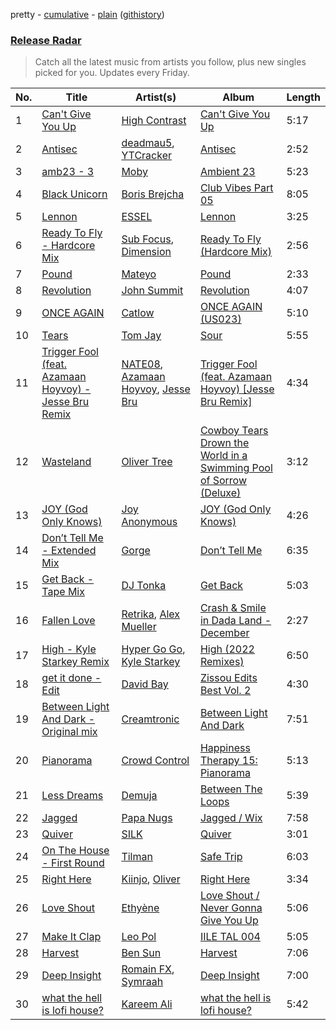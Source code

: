 pretty - [cumulative](/playlists/cumulative/Release%20Radar.md) - [plain](/playlists/plain/37i9dQZEVXbsudmxBFKW7G) ([githistory](https://github.githistory.xyz/vitokorn/spotify-playlist-archive/blob/master/playlists/plain/37i9dQZEVXbsudmxBFKW7G))

### [Release Radar](https://open.spotify.com/playlist/37i9dQZEVXbsudmxBFKW7G)

> Catch all the latest music from artists you follow, plus new singles picked for you. Updates every Friday.

| No. | Title | Artist(s) | Album | Length |
|---|---|---|---|---|
| 1 | [Can't Give You Up](https://open.spotify.com/track/6o5qFSBREXQPvSTJY353I2) | [High Contrast](https://open.spotify.com/artist/0bxHci3JIhhKA53n8rH3tT) | [Can't Give You Up](https://open.spotify.com/album/0fZGtVLj6azebynm7MuYeB) | 5:17 |
| 2 | [Antisec](https://open.spotify.com/track/5wBR7E6BADAHWj5vBHdnDd) | [deadmau5](https://open.spotify.com/artist/2CIMQHirSU0MQqyYHq0eOx), [YTCracker](https://open.spotify.com/artist/1x82Mu3wakMkldMW5kEiP4) | [Antisec](https://open.spotify.com/album/2k182ZsRtnPjhJ432Z2y3h) | 2:52 |
| 3 | [amb23 - 3](https://open.spotify.com/track/6Ijhu0qHD0uSUsnQA1MJ9v) | [Moby](https://open.spotify.com/artist/3OsRAKCvk37zwYcnzRf5XF) | [Ambient 23](https://open.spotify.com/album/5iXHMwhLzhDSs7e0WK4svQ) | 5:23 |
| 4 | [Black Unicorn](https://open.spotify.com/track/1WSF0LJGwJkYejuMtyJVuA) | [Boris Brejcha](https://open.spotify.com/artist/6caPJFLv1wesmM7gwK1ACy) | [Club Vibes Part 05](https://open.spotify.com/album/5ad6LcmH6riZRxu4VzI7Vf) | 8:05 |
| 5 | [Lennon](https://open.spotify.com/track/6KCmJ8VI6VYNRNubSqi0Ck) | [ESSEL](https://open.spotify.com/artist/2ucdZN7GyBGxIKHIzksnXc) | [Lennon](https://open.spotify.com/album/4Whx04xrZZSzMWhKduRWFI) | 3:25 |
| 6 | [Ready To Fly - Hardcore Mix](https://open.spotify.com/track/6qjgalreP33xyLiGuqKNdQ) | [Sub Focus](https://open.spotify.com/artist/0QaSiI5TLA4N7mcsdxShDO), [Dimension](https://open.spotify.com/artist/1QMgre3BHX161ZHtWMUu6S) | [Ready To Fly (Hardcore Mix)](https://open.spotify.com/album/2xkbIq44wwXLSK727SDCM9) | 2:56 |
| 7 | [Pound](https://open.spotify.com/track/77g7kCmGqiCzOePWYX3SmO) | [Mateyo](https://open.spotify.com/artist/0B0O3zN1qA3VmxGoF7sHiE) | [Pound](https://open.spotify.com/album/29AhEOuMHj5qPdUFRWsI3K) | 2:33 |
| 8 | [Revolution](https://open.spotify.com/track/1vlnbR9iKNLCAlEDNSBrxj) | [John Summit](https://open.spotify.com/artist/7kNqXtgeIwFtelmRjWv205) | [Revolution](https://open.spotify.com/album/6A1uNJqYuAhldH89hy70od) | 4:07 |
| 9 | [ONCE AGAIN](https://open.spotify.com/track/7mwDyHlB7NIpldBNUKemNC) | [Catlow](https://open.spotify.com/artist/0XxDrKbIfa9kLC5kUAuaD9) | [ONCE AGAIN (US023)](https://open.spotify.com/album/0BgrgpVWHUw5PSlqqwCLpW) | 5:10 |
| 10 | [Tears](https://open.spotify.com/track/0c7Nl4CWbFh9KwssVGFBXN) | [Tom Jay](https://open.spotify.com/artist/4TDDo5dOUvL8hFegdVHXhT) | [Sour](https://open.spotify.com/album/2xfKDd0fB6A4zbuOwcmelU) | 5:55 |
| 11 | [Trigger Fool (feat. Azamaan Hoyvoy) - Jesse Bru Remix](https://open.spotify.com/track/0FokIoFard0CFHsNXXcA9W) | [NATE08](https://open.spotify.com/artist/2Ozq8aYmGgLiGdbpsW6KSl), [Azamaan Hoyvoy](https://open.spotify.com/artist/1LbuU8d58KvC224d5abMiF), [Jesse Bru](https://open.spotify.com/artist/3TQ2taKTip3uFICbu5aIJq) | [Trigger Fool (feat. Azamaan Hoyvoy) [Jesse Bru Remix]](https://open.spotify.com/album/3u7gLxQkE7gMcgxT9mbgTM) | 4:34 |
| 12 | [Wasteland](https://open.spotify.com/track/24Qd5OZoCPLkGUrsLcJ3CW) | [Oliver Tree](https://open.spotify.com/artist/6TLwD7HPWuiOzvXEa3oCNe) | [Cowboy Tears Drown the World in a Swimming Pool of Sorrow (Deluxe)](https://open.spotify.com/album/3HnZ8f1qXz3I9XrLAxOnSv) | 3:12 |
| 13 | [JOY (God Only Knows)](https://open.spotify.com/track/2gTF3yPxvDpW2EAYbOVeIt) | [Joy Anonymous](https://open.spotify.com/artist/3pK4EcflBpG1Kpmjk5LK2R) | [JOY (God Only Knows)](https://open.spotify.com/album/6g4DJWWISxd3PwUFM9sleU) | 4:26 |
| 14 | [Don’t Tell Me - Extended Mix](https://open.spotify.com/track/0JIas4pFB3eADuRMYZRw7m) | [Gorge](https://open.spotify.com/artist/6Y3FCZA50anf3ukg9O7ZLq) | [Don’t Tell Me](https://open.spotify.com/album/1WlPU18C3aZrqGhdw28vZu) | 6:35 |
| 15 | [Get Back - Tape Mix](https://open.spotify.com/track/3xBudG07erHx9GxIVx7zs3) | [DJ Tonka](https://open.spotify.com/artist/0s8zZnjADp3VDjGiBpQ0yx) | [Get Back](https://open.spotify.com/album/2qENaBPonllrE9ZOvk0uHS) | 5:03 |
| 16 | [Fallen Love](https://open.spotify.com/track/6x925gH07Hbo8F1Q2IsMIf) | [Retrika](https://open.spotify.com/artist/6SLVPua1BJCUt85y4bug2Z), [Alex Mueller](https://open.spotify.com/artist/6hPJjDkls4G9H1nRUqBPGS) | [Crash & Smile in Dada Land - December](https://open.spotify.com/album/7pDKTgRlgOhaH1vY7NAoKl) | 2:27 |
| 17 | [High - Kyle Starkey Remix](https://open.spotify.com/track/2JmMJnI7ayRDa3T6szpUpM) | [Hyper Go Go](https://open.spotify.com/artist/0qmNfpBqNTC0gldJ4B48Ir), [Kyle Starkey](https://open.spotify.com/artist/1crvHImsszKXTJr4wsOPhe) | [High (2022 Remixes)](https://open.spotify.com/album/5QGnXC0ZQqnfnpkE0L4SYL) | 6:50 |
| 18 | [get it done - Edit](https://open.spotify.com/track/62zJ1of7rLArVHfizrvCiO) | [David Bay](https://open.spotify.com/artist/5yHK7mClF5i8Jabk8IKISo) | [Zissou Edits Best Vol. 2](https://open.spotify.com/album/6Olob9MLS6LCSgan8hc8wp) | 4:30 |
| 19 | [Between Light And Dark - Original mix](https://open.spotify.com/track/0NxGU2lbIhMLypFkQUZtie) | [Creamtronic](https://open.spotify.com/artist/0bi5GVtjtq3yOVz8MltBnd) | [Between Light And Dark](https://open.spotify.com/album/2uHJNBNOmLwIB1nLm89DKn) | 7:51 |
| 20 | [Pianorama](https://open.spotify.com/track/5FrQP5uc1FGZDrWlhjtEr9) | [Crowd Control](https://open.spotify.com/artist/1vC5TVxVBiFxGAZRps32PO) | [Happiness Therapy 15: Pianorama](https://open.spotify.com/album/7rWlDlARGKOLKm5ceHxkiz) | 5:13 |
| 21 | [Less Dreams](https://open.spotify.com/track/725n2tquItS8i3oa8DykDV) | [Demuja](https://open.spotify.com/artist/1LfqhJiCiHfVzrBOVaBXc1) | [Between The Loops](https://open.spotify.com/album/5XAL2RJK5w5zokr5atpkUq) | 5:39 |
| 22 | [Jagged](https://open.spotify.com/track/1GCCjU8x2YI10bSeSihGW3) | [Papa Nugs](https://open.spotify.com/artist/03ByonbL0ZBHM7vZ8WxbFP) | [Jagged / Wix](https://open.spotify.com/album/3Mx7urjLO8eyx8uJd6nyH0) | 7:58 |
| 23 | [Quiver](https://open.spotify.com/track/59AhbmCmtzcGVEYuzNXFIx) | [SILK](https://open.spotify.com/artist/01epL9hgF4G7guGkrnzR8a) | [Quiver](https://open.spotify.com/album/2VkVJMy7SwL3j758hgXbvO) | 3:01 |
| 24 | [On The House - First Round](https://open.spotify.com/track/7e91f82ilPIhL4xEIXaAoK) | [Tilman](https://open.spotify.com/artist/7aFxKbiPGJHNrcrGuKW5X9) | [Safe Trip](https://open.spotify.com/album/0cUXI1BB5VmP5xgEVThCUB) | 6:03 |
| 25 | [Right Here](https://open.spotify.com/track/0FZnUKsmGA6kPwi0NShlBy) | [Kiinjo](https://open.spotify.com/artist/1oYyzyMTx629ZyyYENdhrZ), [Oliver](https://open.spotify.com/artist/0NDElNqwGRCmsYIQFapp6K) | [Right Here](https://open.spotify.com/album/3mupnDkyb9I7DUiMkAVngr) | 3:34 |
| 26 | [Love Shout](https://open.spotify.com/track/4jf3e0LtEpo7ORDfeVfgmZ) | [Ethyène](https://open.spotify.com/artist/2MOPniB13fzGM1MqVxKjHd) | [Love Shout / Never Gonna Give You Up](https://open.spotify.com/album/2djPwR3HZS8QPYtez00nTa) | 5:06 |
| 27 | [Make It Clap](https://open.spotify.com/track/70H1GmPqtgYiU24fTRZ628) | [Leo Pol](https://open.spotify.com/artist/2PBE0KQEqT34oYjjFyI9Mz) | [IILE TAL 004](https://open.spotify.com/album/2qRbsxT5mOl6WdpZvqz86k) | 5:05 |
| 28 | [Harvest](https://open.spotify.com/track/6JV5ibjoP7TT3ExHcLC0n5) | [Ben Sun](https://open.spotify.com/artist/1Hwxv1TsmQYcwmnpNJnnUo) | [Harvest](https://open.spotify.com/album/4HE83TSYD7Uja6LDx6G4uc) | 7:06 |
| 29 | [Deep Insight](https://open.spotify.com/track/1EAxcWzZIwNDFqg1KQBUDG) | [Romain FX](https://open.spotify.com/artist/7yZBmsZZJq0qMhJlDe2ZML), [Symraah](https://open.spotify.com/artist/1y7whOdAmqyAxdC66feEyA) | [Deep Insight](https://open.spotify.com/album/60JOwKcYYc3xC1hUVU8N3E) | 7:00 |
| 30 | [what the hell is lofi house?](https://open.spotify.com/track/4LoUp759ZRqbpzXpryqyub) | [Kareem Ali](https://open.spotify.com/artist/4Uhgu5miW68A3eqRl26xtf) | [what the hell is lofi house?](https://open.spotify.com/album/0jnEIIGSChsF3129A2d3bv) | 5:42 |